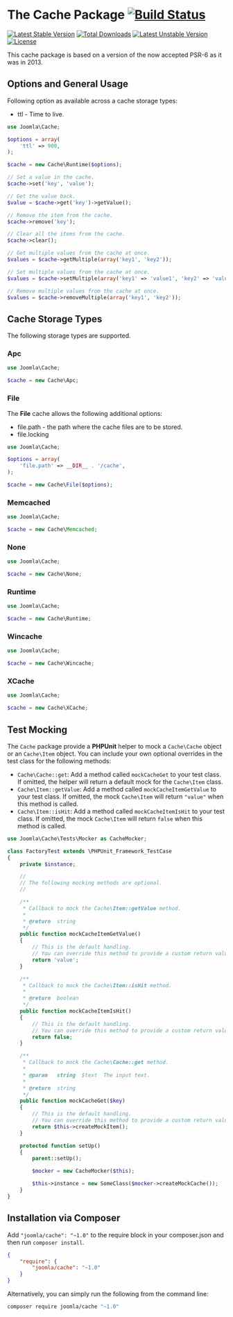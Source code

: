 # The Cache Package [![Build Status](https://travis-ci.org/joomla-framework/cache.png?branch=master)](https://travis-ci.org/joomla-framework/cache)

[![Latest Stable Version](https://poser.pugx.org/joomla/cache/v/stable)](https://packagist.org/packages/joomla/cache)
[![Total Downloads](https://poser.pugx.org/joomla/cache/downloads)](https://packagist.org/packages/joomla/cache)
[![Latest Unstable Version](https://poser.pugx.org/joomla/cache/v/unstable)](https://packagist.org/packages/joomla/cache)
[![License](https://poser.pugx.org/joomla/cache/license)](https://packagist.org/packages/joomla/cache)

This cache package is based on a version of the now accepted PSR-6 as it was in 2013.

## Options and General Usage

Following option as available across a cache storage types:

* ttl - Time to live.

```php
use Joomla\Cache;

$options = array(
	'ttl' => 900,
);

$cache = new Cache\Runtime($options);

// Set a value in the cache.
$cache->set('key', 'value');

// Get the value back.
$value = $cache->get('key')->getValue();

// Remove the item from the cache.
$cache->remove('key');

// Clear all the items from the cache.
$cache->clear();

// Get multiple values from the cache at once.
$values = $cache->getMultiple(array('key1', 'key2'));

// Set multiple values from the cache at once.
$values = $cache->setMultiple(array('key1' => 'value1', 'key2' => 'value2'));

// Remove multiple values from the cache at once.
$values = $cache->removeMultiple(array('key1', 'key2'));
```

## Cache Storage Types

The following storage types are supported.

### Apc

```php
use Joomla\Cache;

$cache = new Cache\Apc;
```

### File

The **File** cache allows the following additional options:

* file.path - the path where the cache files are to be stored.
* file.locking

```php
use Joomla\Cache;

$options = array(
	'file.path' => __DIR__ . '/cache',
);

$cache = new Cache\File($options);
```

### Memcached

```php
use Joomla\Cache;

$cache = new Cache\Memcached;
```

### None

```php
use Joomla\Cache;

$cache = new Cache\None;
```

### Runtime

```php
use Joomla\Cache;

$cache = new Cache\Runtime;
```

### Wincache

```php
use Joomla\Cache;

$cache = new Cache\Wincache;
```

### XCache

```php
use Joomla\Cache;

$cache = new Cache\XCache;
```

## Test Mocking

The `Cache` package provide a **PHPUnit** helper to mock a `Cache\Cache` object or an `Cache\Item` object. You can include your own optional overrides in the test class for the following methods:

* `Cache\Cache::get`: Add a method called `mockCacheGet` to your test class. If omitted, the helper will return a default mock for the `Cache\Item` class.
* `Cache\Item::getValue`: Add a method called `mockCacheItemGetValue` to your test class. If omitted, the mock `Cache\Item` will return `"value"` when this method is called.
* `Cache\Item::isHit`: Add a method called `mockCacheItemIsHit` to your test class. If omitted, the mock `Cache\Item` will return `false` when this method is called.

```php
use Joomla\Cache\Tests\Mocker as CacheMocker;

class FactoryTest extends \PHPUnit_Framework_TestCase
{
	private $instance;

	//
	// The following mocking methods are optional.
	//

	/**
	 * Callback to mock the Cache\Item::getValue method.
	 *
	 * @return  string
	 */
	public function mockCacheItemGetValue()
	{
		// This is the default handling.
		// You can override this method to provide a custom return value.
		return 'value';
	}

	/**
	 * Callback to mock the Cache\Item::isHit method.
	 *
	 * @return  boolean
	 */
	public function mockCacheItemIsHit()
	{
		// This is the default handling.
		// You can override this method to provide a custom return value.
		return false;
	}

	/**
	 * Callback to mock the Cache\Cache::get method.
	 *
	 * @param   string  $text  The input text.
	 *
	 * @return  string
	 */
	public function mockCacheGet($key)
	{
		// This is the default handling.
		// You can override this method to provide a custom return value.
		return $this->createMockItem();
	}

	protected function setUp()
	{
		parent::setUp();

		$mocker = new CacheMocker($this);

		$this->instance = new SomeClass($mocker->createMockCache());
	}
}
```

## Installation via Composer

Add `"joomla/cache": "~1.0"` to the require block in your composer.json and then run `composer install`.

```json
{
	"require": {
		"joomla/cache": "~1.0"
	}
}
```

Alternatively, you can simply run the following from the command line:

```sh
composer require joomla/cache "~1.0"
```
